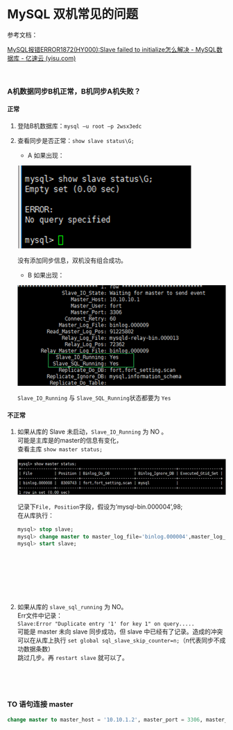 # MySQL 双机常见的问题

参考文档：

[MySQL报错ERROR1872(HY000):Slave failed to initialize怎么解决 - MySQL数据库 - 亿速云 (yisu.com)](https://www.yisu.com/zixun/30701.html)

‍

### A机数据同步B机正常，B机同步A机失败？

#### 正常

1. 登陆B机数据库：`mysql –u root –p 2wsx3edc`​
2. 查看同步是否正常：`show slave status\G;`​

    * A 如果出现：

    ​![image](assets/image-20230208184130-vbv8uyj.png)​

    没有添加同步信息，双机没有组合成功。

    * B 如果出现：

    ​![image](assets/image-20230208184500-xse6en0.png)​

    ​`Slave_IO_Running`​ 与 `Slave_SQL_Running`​ 状态都要为 `Yes`​

#### 不正常

1. 如果从库的 Slave 未启动，`Slave_IO_Running`​ 为 NO 。  
    可能是主库是的master的信息有变化，  
    查看主库 `show master status;`​

    ​![image](assets/image-20230208184304-z2oghv9.png)​

     记录下`File, Position`​字段，假设为‘mysql-bin.000004’,98;  
     在从库执行：

    ```sql
    mysql> stop slave;
    mysql> change master to master_log_file='binlog.000004',master_log_pos=98;
    mysql> start slave;





    ```

    ‍

‍

2. 如果从库的 `slave_sql_running`​ 为 NO。  
    Err文件中记录：  
    ​`Slave:Error "Duplicate entry '1' for key 1" on query.....`​  
    可能是 master 未向 slave 同步成功，但 slave 中已经有了记录。造成的冲突可以在从库上执行 `set global sql_slave_skip_counter=n;`​（n代表同步不成功数据条数）  
    跳过几步。再 `restart slave`​ 就可以了。

    ‍

‍

### TO 语句连接 master

```sql
change master to master_host = '10.10.1.2', master_port = 3306, master_user = 'fort', master_password = '2wsx3edc', master_log_file = 'binlog.000002', master_log_pos = 154;
```

‍
